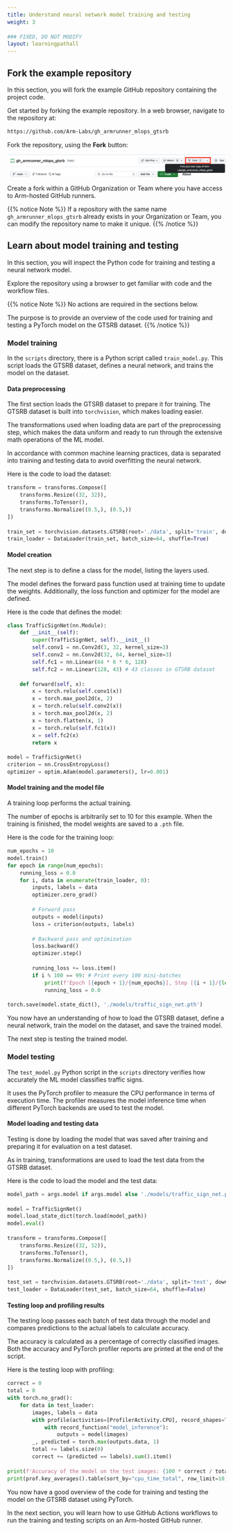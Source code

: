 ```yaml
---
title: Understand neural network model training and testing
weight: 3

### FIXED, DO NOT MODIFY
layout: learningpathall
---
```


## Fork the example repository

In this section, you will fork the example GitHub repository containing the project code.

Get started by forking the example repository. In a web browser, navigate to the repository at:

```bash
https://github.com/Arm-Labs/gh_armrunner_mlops_gtsrb
```
Fork the repository, using the **Fork** button:

![#fork](images/fork.png)

Create a fork within a GitHub Organization or Team where you have access to Arm-hosted GitHub runners. 

{{% notice Note %}}
If a repository with the same name `gh_armrunner_mlops_gtsrb` already exists in your Organization or Team, you can modify the repository name to make it unique.
{{% /notice %}}

## Learn about model training and testing

In this section, you will inspect the Python code for training and testing a neural network model.

Explore the repository using a browser to get familiar with code and the workflow files. 

{{% notice Note %}}
No actions are required in the sections below.

The purpose is to provide an overview of the code used for training and testing a PyTorch model on the GTSRB dataset. 
{{% /notice %}}

### Model training

In the `scripts` directory, there is a Python script called `train_model.py`. This script loads the GTSRB dataset, defines a neural network, and trains the model on the dataset.

#### Data preprocessing

The first section loads the GTSRB dataset to prepare it for training. The GTSRB dataset is built into `torchvision`, which makes loading easier. 

The transformations used when loading data are part of the preprocessing step, which makes the data uniform and ready to run through the extensive math operations of the ML model. 

In accordance with common machine learning practices, data is separated into training and testing data to avoid overfitting the neural network.

Here is the code to load the dataset:

```python
transform = transforms.Compose([
    transforms.Resize((32, 32)),
    transforms.ToTensor(),
    transforms.Normalize((0.5,), (0.5,))
])

train_set = torchvision.datasets.GTSRB(root='./data', split='train', download=True, transform=transform)
train_loader = DataLoader(train_set, batch_size=64, shuffle=True)
```

#### Model creation

The next step is to define a class for the model, listing the layers used. 

The model defines the forward pass function used at training time to update the weights. Additionally, the loss function and optimizer for the model are defined.

Here is the code that defines the model:

```python
class TrafficSignNet(nn.Module):
    def __init__(self):
        super(TrafficSignNet, self).__init__()
        self.conv1 = nn.Conv2d(3, 32, kernel_size=3)
        self.conv2 = nn.Conv2d(32, 64, kernel_size=3)
        self.fc1 = nn.Linear(64 * 6 * 6, 128)
        self.fc2 = nn.Linear(128, 43) # 43 classes in GTSRB dataset

    def forward(self, x):
        x = torch.relu(self.conv1(x))
        x = torch.max_pool2d(x, 2)
        x = torch.relu(self.conv2(x))
        x = torch.max_pool2d(x, 2)
        x = torch.flatten(x, 1)
        x = torch.relu(self.fc1(x))
        x = self.fc2(x)
        return x

model = TrafficSignNet()
criterion = nn.CrossEntropyLoss()
optimizer = optim.Adam(model.parameters(), lr=0.001)
```

#### Model training and the model file

A training loop performs the actual training. 

The number of epochs is arbitrarily set to 10 for this example. When the training is finished, the model weights are saved to a `.pth` file.

Here is the code for the training loop:

```python
num_epochs = 10
model.train()
for epoch in range(num_epochs):
    running_loss = 0.0
    for i, data in enumerate(train_loader, 0):
        inputs, labels = data
        optimizer.zero_grad()

        # Forward pass
        outputs = model(inputs)
        loss = criterion(outputs, labels)

        # Backward pass and optimization
        loss.backward()
        optimizer.step()

        running_loss += loss.item()
        if i % 100 == 99: # Print every 100 mini-batches
            print(f'Epoch [{epoch + 1}/{num_epochs}], Step [{i + 1}/{len(train_loader)}], Loss: {running_loss / 100:.4f}')
            running_loss = 0.0

torch.save(model.state_dict(), './models/traffic_sign_net.pth')
```

You now have an understanding of how to load the GTSRB dataset, define a neural network, train the model on the dataset, and save the trained model.

The next step is testing the trained model.

### Model testing

The `test_model.py` Python script in the `scripts` directory verifies how accurately the ML model classifies traffic signs. 

It uses the PyTorch profiler to measure the CPU performance in terms of execution time. The profiler measures the model inference time when different PyTorch backends are used to test the model.

#### Model loading and testing data

Testing is done by loading the model that was saved after training and preparing it for evaluation on a test dataset. 

As in training, transformations are used to load the test data from the GTSRB dataset.

Here is the code to load the model and the test data:

```python
model_path = args.model if args.model else './models/traffic_sign_net.pth'

model = TrafficSignNet()
model.load_state_dict(torch.load(model_path))
model.eval()

transform = transforms.Compose([
    transforms.Resize((32, 32)),
    transforms.ToTensor(),
    transforms.Normalize((0.5,), (0.5,))
])

test_set = torchvision.datasets.GTSRB(root='./data', split='test', download=True, transform=transform)
test_loader = DataLoader(test_set, batch_size=64, shuffle=False)
```

#### Testing loop and profiling results

The testing loop passes each batch of test data through the model and compares predictions to the actual labels to calculate accuracy. 

The accuracy is calculated as a percentage of correctly classified images. Both the accuracy and PyTorch profiler reports are printed at the end of the script.

Here is the testing loop with profiling:

```python
correct = 0
total = 0
with torch.no_grad():
    for data in test_loader:
        images, labels = data
        with profile(activities=[ProfilerActivity.CPU], record_shapes=True) as prof:
            with record_function("model_inference"):
                outputs = model(images)
        _, predicted = torch.max(outputs.data, 1)
        total += labels.size(0)
        correct += (predicted == labels).sum().item()

print(f'Accuracy of the model on the test images: {100 * correct / total:.2f}%')
print(prof.key_averages().table(sort_by="cpu_time_total", row_limit=10))
```

You now have a good overview of the code for training and testing the model on the GTSRB dataset using PyTorch. 

In the next section, you will learn how to use GitHub Actions workflows to run the training and testing scripts on an Arm-hosted GitHub runner.

